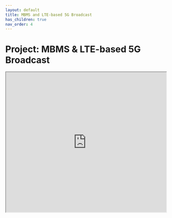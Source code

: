 ```yaml
---
layout: default
title: MBMS and LTE-based 5G Broadcast
has_children: true
nav_order: 4
---
```


# Project: MBMS & LTE-based 5G Broadcast
<iframe width="100%" height="440" src="https://drive.google.com/file/d/1YL6WtnHjkceQQOjh9Y3MsoscjF1OTpPW/preview"></iframe>

